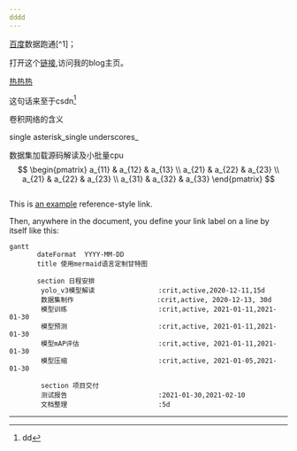 ```yaml
---
dddd
---
```


[百度](http://www.baidu.com"悬浮显示编写的文字")数据跑通[^1]；

打开这个[链接](https://blog.csdn.net/arthur01p"https://blog.csdn.net/arthur01p"),访问我的blog主页。

[热热热]()

这句话来至于csdn[^2]

卷积网络的含义



single asterisk_single underscores_



数据集加载源码解读及小批量cpu
$$
\begin{pmatrix}  
  a_{11} & a_{12} & a_{13} \\  
  a_{21} & a_{22} & a_{23} \\  
 a_{21} & a_{22} & a_{23} \\  
  a_{31} & a_{32} & a_{33}  
\end{pmatrix}
$$


```

```

This is [an example][id] reference-style link.

Then, anywhere in the document, you define your link label on a line by itself like this:

[id]: http://example.com/  "Optional Title Here"



```mermaid
gantt         
       dateFormat  YYYY-MM-DD   
       title 使用mermaid语言定制甘特图

       section 日程安排
        yolo_v3模型解读                :crit,active,2020-12-11,15d
        数据集制作                     :crit,active, 2020-12-13, 30d 
        模型训练                       :crit,active, 2021-01-11,2021-01-30
        模型预测                       :crit,active, 2021-01-11,2021-01-30
        模型mAP评估                    :crit,active, 2021-01-11,2021-01-30
        模型压缩                       :crit,active, 2021-01-05,2021-01-30
        
        section 项目交付
        测试报告                       :2021-01-30,2021-02-10
        文档整理                       :5d

```

[^1]: 张正友的引用

[^2]: dd



------

